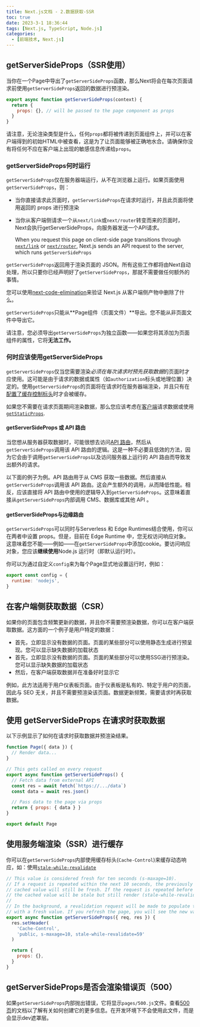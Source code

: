 ```yaml
---
title: Next.js文档 - 2.数据获取-SSR
toc: true
date: 2023-3-1 18:36:44
tags: [Next.js, TypeScript, Node.js]
categories:
  - [前端技术, Next.js]
---
```

## getServerSideProps（SSR使用）

当你在一个Page中导出了`getServerSideProps`函数，那么Next将会在每次页面请求前使用`getServerSideProps`返回的数据进行预渲染。

```js
export async function getServerSideProps(context) {
  return {
    props: {}, // will be passed to the page component as props
  }
}
```

请注意，无论渲染类型是什么，任何`props`都将被传递到页面组件上，并可以在客户端得到的初始HTML中被查看，这是为了让页面能够被正确地水合。请确保你没有将任何不应在客户端上出现的敏感信息传递给`props`。

### getServerSideProps何时运行

`getServerSideProps`仅在服务器端运行，从不在浏览器上运行。如果页面使用`getServerSideProps`，则：

- 当你直接请求此页面时，`getServerSideProps`在请求时运行，并且此页面将使用返回的 props 进行预渲染

- 当你从客户端侧请求一个从`next/link`或`next/router`转变而来的页面时，Next会执行getServerSideProps，向服务器发送一个API请求。

  When you request this page on client-side page transitions through [`next/link`](https://nextjs.org/docs/api-reference/next/link) or [`next/router`](https://nextjs.org/docs/api-reference/next/router), Next.js sends an API request to the server, which runs `getServerSideProps`

`getServerSideProps`返回用于渲染页面的 JSON。所有这些工作都将由Next自动处理，所以只要你已经声明好了`getServerSideProps`，那就不需要做任何额外的事情。

您可以使用[next-code-elimination](https://next-code-elimination.vercel.app/)来验证 Next.js 从客户端侧产物中删除了什么。

`getServerSideProps`只能从**Page组件（页面文件）**导出。您不能从非页面文件中导出它。

请注意，您必须导出`getServerSideProps`为独立函数——如果您将其添加为页面组件的属性，它将**无法工作。**

### 何时应该使用getServerSideProps

`getServerSideProps`仅当您需要渲染*必须在每次请求时预先获取数据*的页面时才应使用。这可能是由于请求的数据或属性（如`authorization`标头或地理位置）决定的。使用`getServerSideProps`的页面将在请求时在服务器端渲染，并且只有在[配置了缓存控制标头](https://nextjs.org/docs/going-to-production#caching)时才会被缓存。

如果您不需要在请求页面期间渲染数据，那么您应该考虑在[客户端](https://nextjs.org/docs/basic-features/data-fetching/get-server-side-props#fetching-data-on-the-client-side)请求数据或使用[`getStaticProps`](https://nextjs.org/docs/basic-features/data-fetching/get-static-props).

#### getServerSideProps 或 API 路由

当您想从服务器获取数据时，可能很想去访问[API 路由](https://nextjs.org/docs/api-routes/introduction)，然后从`getServerSideProps`调用该 API 路由的逻辑。这是一种不必要且低效的方法，因为它会由于调用`getServerSideProps`以及访问服务器上运行的 API 路由而导致发出额外的请求。

以下面的例子为例。API 路由用于从 CMS 获取一些数据。然后直接从`getServerSideProps`调用该 API 路由。这会产生额外的调用，从而降低性能。相反，应该直接将 API 路由中使用的逻辑导入到`getServerSideProps`。这意味着直接从`getServerSideProps`内部调用 CMS、数据库或其他 API 。

#### getServerSideProps与边缘路由

`getServerSideProps`可以同时与Serverless 和 Edge Runtimes结合使用，你可以在两者中设置 props。但是，目前在 Edge Runtime 中，您无权访问响应对象。这意味着您不能——例如——在`getServerSideProps`中添加cookie。要访问响应对象，您应该**继续使用**Node.js 运行时（即默认运行时）。

你可以为通过自定义`config`来为每个Page显式地设置运行时，例如：

```javascript
export const config = {
  runtime: 'nodejs',
}
```

## 在客户端侧获取数据（CSR）

如果你的页面包含频繁更新的数据，并且你不需要预渲染数据，你可以在客户端获取数据。这方面的一个例子是用户特定的数据：

- 首先，立即显示没有数据的页面。页面的某些部分可以使用静态生成进行预呈现。您可以显示缺失数据的加载状态
- 首先，立即显示没有数据的页面。页面的某些部分可以使用SSG进行预渲染。您可以显示缺失数据的加载状态
- 然后，在客户端获取数据并在准备好时显示它

例如，此方法适用于用户仪表板页面。由于仪表板是私有的、特定于用户的页面，因此与 SEO 无关，并且不需要预渲染该页面。数据更新频繁，需要请求时再获取数据。

## 使用 getServerSideProps 在请求时获取数据

以下示例显示了如何在请求时获取数据并预渲染结果。

```js
function Page({ data }) {
  // Render data...
}

// This gets called on every request
export async function getServerSideProps() {
  // Fetch data from external API
  const res = await fetch(`https://.../data`)
  const data = await res.json()

  // Pass data to the page via props
  return { props: { data } }
}

export default Page
```

## 使用服务端渲染（SSR）进行缓存

你可以在`getServerSideProps`内部使用缓存标头(`Cache-Control`)来缓存动态响应，如：使用[`stale-while-revalidate`](https://web.dev/stale-while-revalidate/)

```js
// This value is considered fresh for ten seconds (s-maxage=10).
// If a request is repeated within the next 10 seconds, the previously
// cached value will still be fresh. If the request is repeated before 59 seconds,
// the cached value will be stale but still render (stale-while-revalidate=59).
//
// In the background, a revalidation request will be made to populate the cache
// with a fresh value. If you refresh the page, you will see the new value.
export async function getServerSideProps({ req, res }) {
  res.setHeader(
    'Cache-Control',
    'public, s-maxage=10, stale-while-revalidate=59'
  )

  return {
    props: {},
  }
}
```

## getServerSideProps是否会渲染错误页（500）

如果`getServerSideProps`内部抛出错误，它将显示`pages/500.js`文件。查看[500 页](https://nextjs.org/docs/advanced-features/custom-error-page#500-page)的文档以了解有关如何创建它的更多信息。在开发环境下不会使用此文件，而是会显示dev遮罩层。
